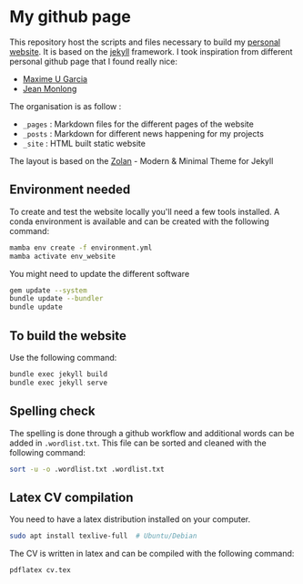 # My github page

This repository host the scripts and files necessary to build my [personal website](https://louislenezet.github.io).
It is based on the [jekyll](https://jekyllrb.com/) framework.
I took inspiration from different personal github page that I found really nice:

- [Maxime U Garcia](https://maxulysse.github.io/)
- [Jean Monlong](https://jmonlong.github.io/)

The organisation is as follow :

- `_pages` : Markdown files for the different pages of the website
- `_posts` : Markdown for different news happening for my projects
- `_site`  : HTML built static website

The layout is based on the [Zolan](https://github.com/artemsheludko/zolan) - Modern & Minimal Theme for Jekyll

## Environment needed

To create and test the website locally you'll need a few tools installed.
A conda environment is available and can be created with the following command:

```bash
mamba env create -f environment.yml
mamba activate env_website
```

You might need to update the different software

```bash
gem update --system
bundle update --bundler
bundle update
```

## To build the website

Use the following command:

```bash
bundle exec jekyll build
bundle exec jekyll serve
```

## Spelling check

The spelling is done through a github workflow and additional words
can be added in `.wordlist.txt`.
This file can be sorted and cleaned with the following command:

```bash
sort -u -o .wordlist.txt .wordlist.txt
```


## Latex CV compilation

You need to have a latex distribution installed on your computer.

```bash
sudo apt install texlive-full  # Ubuntu/Debian
```

The CV is written in latex and can be compiled with the following command:

```bash
pdflatex cv.tex
```
